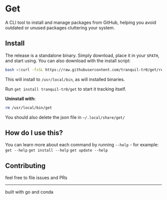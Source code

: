 # Get

A CLI tool to install and manage packages from GitHub, helping you avoid outdated or unused packages cluttering your system.

## Install

The release is a standalone binary. Simply download, place it in your `$PATH`, and start using.
You can also download with the install script:
```sh
bash <(curl -fsSL https://raw.githubusercontent.com/tranquil-tr0/get/refs/heads/main/install.sh)
```
This will install to `/usr/local/bin`, as will installed binaries.

Run `get install tranquil-tr0/get` to start it tracking itself.

**Uninstall with:**
```sh
rm /usr/local/bin/get
```
You should also delete the json file in `~/.local/share/get/`

## How do I use this?
You can learn more about each command by running `--help` - for example:
`get --help`
`get install --help`
`get update --help`

## Contributing
feel free to file issues and PRs

---
built with go and conda